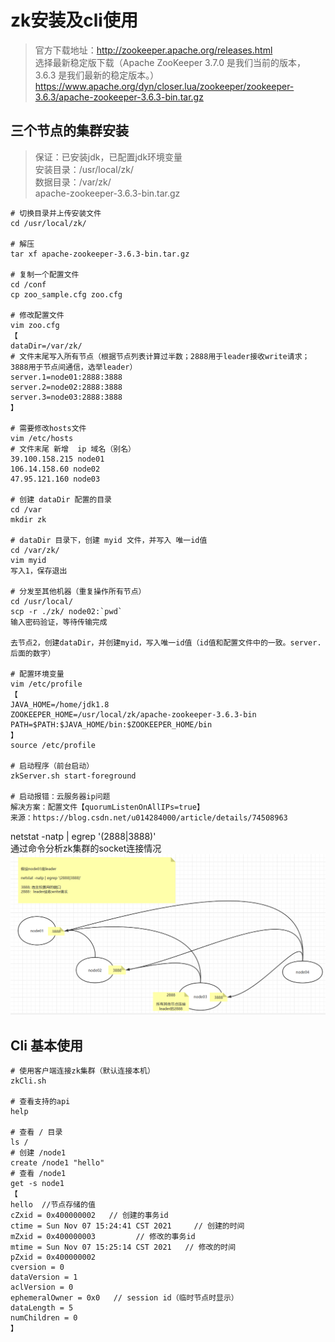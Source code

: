 # zk安装及cli使用

> 官方下载地址：http://zookeeper.apache.org/releases.html   
> 选择最新稳定版下载（Apache ZooKeeper 3.7.0 是我们当前的版本，3.6.3 是我们最新的稳定版本。）     
> https://www.apache.org/dyn/closer.lua/zookeeper/zookeeper-3.6.3/apache-zookeeper-3.6.3-bin.tar.gz   

## 三个节点的集群安装
> 保证：已安装jdk，已配置jdk环境变量   
> 安装目录：/usr/local/zk/    
> 数据目录：/var/zk/   
> apache-zookeeper-3.6.3-bin.tar.gz    

``` 
# 切换目录并上传安装文件
cd /usr/local/zk/

# 解压
tar xf apache-zookeeper-3.6.3-bin.tar.gz

# 复制一个配置文件
cd /conf
cp zoo_sample.cfg zoo.cfg

# 修改配置文件
vim zoo.cfg
【
dataDir=/var/zk/
# 文件末尾写入所有节点（根据节点列表计算过半数；2888用于leader接收write请求；3888用于节点间通信，选举leader）
server.1=node01:2888:3888
server.2=node02:2888:3888
server.3=node03:2888:3888
】

# 需要修改hosts文件
vim /etc/hosts
# 文件末尾 新增  ip 域名（别名）
39.100.158.215 node01
106.14.158.60 node02
47.95.121.160 node03

# 创建 dataDir 配置的目录
cd /var
mkdir zk

# dataDir 目录下，创建 myid 文件，并写入 唯一id值
cd /var/zk/
vim myid
写入1，保存退出

# 分发至其他机器（重复操作所有节点）
cd /usr/local/
scp -r ./zk/ node02:`pwd`
输入密码验证，等待传输完成 

去节点2，创建dataDir，并创建myid，写入唯一id值（id值和配置文件中的一致。server.后面的数字）

# 配置环境变量
vim /etc/profile
【
JAVA_HOME=/home/jdk1.8
ZOOKEEPER_HOME=/usr/local/zk/apache-zookeeper-3.6.3-bin
PATH=$PATH:$JAVA_HOME/bin:$ZOOKEEPER_HOME/bin
】
source /etc/profile

# 启动程序（前台启动）
zkServer.sh start-foreground

# 启动报错：云服务器ip问题
解决方案：配置文件【quorumListenOnAllIPs=true】
来源：https://blog.csdn.net/u014284000/article/details/74508963
```

netstat -natp | egrep '(2888|3888)'    
通过命令分析zk集群的socket连接情况   
![zk集群的socket连接图](../img/zk集群的socket连接图.png)

## Cli 基本使用

``` 
# 使用客户端连接zk集群（默认连接本机）
zkCli.sh

# 查看支持的api
help 

# 查看 / 目录
ls /
# 创建 /node1
create /node1 "hello"
# 查看 /node1 
get -s node1
【
hello  //节点存储的值
cZxid = 0x400000002   // 创建的事务id
ctime = Sun Nov 07 15:24:41 CST 2021     // 创建的时间
mZxid = 0x400000003         // 修改的事务id
mtime = Sun Nov 07 15:25:14 CST 2021   // 修改的时间
pZxid = 0x400000002   
cversion = 0
dataVersion = 1
aclVersion = 0
ephemeralOwner = 0x0   // session id（临时节点时显示）
dataLength = 5
numChildren = 0
】
```